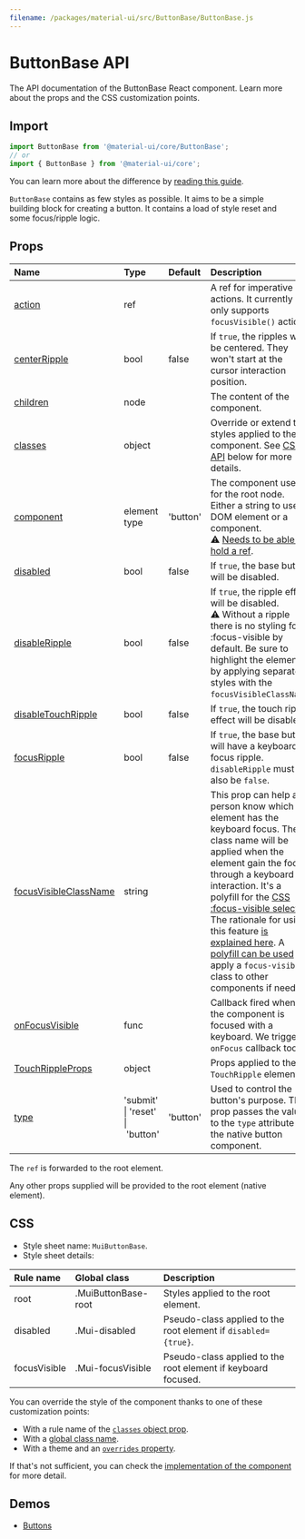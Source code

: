 ```yaml
---
filename: /packages/material-ui/src/ButtonBase/ButtonBase.js
---
```


<!--- This documentation is automatically generated, do not try to edit it. -->

# ButtonBase API

<p class="description">The API documentation of the ButtonBase React component. Learn more about the props and the CSS customization points.</p>

## Import

```js
import ButtonBase from '@material-ui/core/ButtonBase';
// or
import { ButtonBase } from '@material-ui/core';
```

You can learn more about the difference by [reading this guide](/guides/minimizing-bundle-size/).

`ButtonBase` contains as few styles as possible.
It aims to be a simple building block for creating a button.
It contains a load of style reset and some focus/ripple logic.

## Props

| Name | Type | Default | Description |
|:-----|:-----|:--------|:------------|
| <a class="anchor-link" id="props--action"></a><a href="#props--action" class="prop-name">action</a> | <span class="prop-type">ref</span> |  | A ref for imperative actions. It currently only supports `focusVisible()` action. |
| <a class="anchor-link" id="props--centerRipple"></a><a href="#props--centerRipple" class="prop-name">centerRipple</a> | <span class="prop-type">bool</span> | <span class="prop-default">false</span> | If `true`, the ripples will be centered. They won't start at the cursor interaction position. |
| <a class="anchor-link" id="props--children"></a><a href="#props--children" class="prop-name">children</a> | <span class="prop-type">node</span> |  | The content of the component. |
| <a class="anchor-link" id="props--classes"></a><a href="#props--classes" class="prop-name">classes</a> | <span class="prop-type">object</span> |  | Override or extend the styles applied to the component. See [CSS API](#css) below for more details. |
| <a class="anchor-link" id="props--component"></a><a href="#props--component" class="prop-name">component</a> | <span class="prop-type">element type</span> | <span class="prop-default">'button'</span> | The component used for the root node. Either a string to use a DOM element or a component.<br>⚠️ [Needs to be able to hold a ref](/guides/composition/#caveat-with-refs). |
| <a class="anchor-link" id="props--disabled"></a><a href="#props--disabled" class="prop-name">disabled</a> | <span class="prop-type">bool</span> | <span class="prop-default">false</span> | If `true`, the base button will be disabled. |
| <a class="anchor-link" id="props--disableRipple"></a><a href="#props--disableRipple" class="prop-name">disableRipple</a> | <span class="prop-type">bool</span> | <span class="prop-default">false</span> | If `true`, the ripple effect will be disabled.<br>⚠️ Without a ripple there is no styling for :focus-visible by default. Be sure to highlight the element by applying separate styles with the `focusVisibleClassName`. |
| <a class="anchor-link" id="props--disableTouchRipple"></a><a href="#props--disableTouchRipple" class="prop-name">disableTouchRipple</a> | <span class="prop-type">bool</span> | <span class="prop-default">false</span> | If `true`, the touch ripple effect will be disabled. |
| <a class="anchor-link" id="props--focusRipple"></a><a href="#props--focusRipple" class="prop-name">focusRipple</a> | <span class="prop-type">bool</span> | <span class="prop-default">false</span> | If `true`, the base button will have a keyboard focus ripple. `disableRipple` must also be `false`. |
| <a class="anchor-link" id="props--focusVisibleClassName"></a><a href="#props--focusVisibleClassName" class="prop-name">focusVisibleClassName</a> | <span class="prop-type">string</span> |  | This prop can help a person know which element has the keyboard focus. The class name will be applied when the element gain the focus through a keyboard interaction. It's a polyfill for the [CSS :focus-visible selector](https://drafts.csswg.org/selectors-4/#the-focus-visible-pseudo). The rationale for using this feature [is explained here](https://github.com/WICG/focus-visible/blob/master/explainer.md). A [polyfill can be used](https://github.com/WICG/focus-visible) to apply a `focus-visible` class to other components if needed. |
| <a class="anchor-link" id="props--onFocusVisible"></a><a href="#props--onFocusVisible" class="prop-name">onFocusVisible</a> | <span class="prop-type">func</span> |  | Callback fired when the component is focused with a keyboard. We trigger a `onFocus` callback too. |
| <a class="anchor-link" id="props--TouchRippleProps"></a><a href="#props--TouchRippleProps" class="prop-name">TouchRippleProps</a> | <span class="prop-type">object</span> |  | Props applied to the `TouchRipple` element. |
| <a class="anchor-link" id="props--type"></a><a href="#props--type" class="prop-name">type</a> | <span class="prop-type">'submit'<br>&#124;&nbsp;'reset'<br>&#124;&nbsp;'button'</span> | <span class="prop-default">'button'</span> | Used to control the button's purpose. This prop passes the value to the `type` attribute of the native button component. |

The `ref` is forwarded to the root element.

Any other props supplied will be provided to the root element (native element).

## CSS

- Style sheet name: `MuiButtonBase`.
- Style sheet details:

| Rule name | Global class | Description |
|:-----|:-------------|:------------|
| <span class="prop-name">root</span> | <span class="prop-name">.MuiButtonBase-root</span> | Styles applied to the root element.
| <span class="prop-name">disabled</span> | <span class="prop-name">.Mui-disabled</span> | Pseudo-class applied to the root element if `disabled={true}`.
| <span class="prop-name">focusVisible</span> | <span class="prop-name">.Mui-focusVisible</span> | Pseudo-class applied to the root element if keyboard focused.

You can override the style of the component thanks to one of these customization points:

- With a rule name of the [`classes` object prop](/customization/components/#overriding-styles-with-classes).
- With a [global class name](/customization/components/#overriding-styles-with-global-class-names).
- With a theme and an [`overrides` property](/customization/globals/#css).

If that's not sufficient, you can check the [implementation of the component](https://github.com/mui-org/material-ui/blob/master/packages/material-ui/src/ButtonBase/ButtonBase.js) for more detail.

## Demos

- [Buttons](/components/buttons/)

